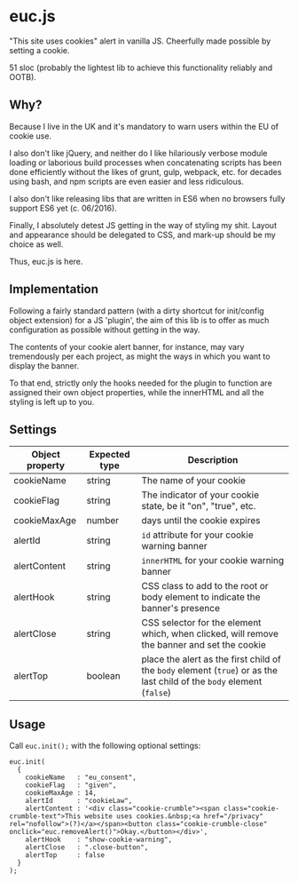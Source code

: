 # euc.js
"This site uses cookies" alert in vanilla JS. Cheerfully made possible by setting a cookie.

51 sloc (probably the lightest lib to achieve this functionality reliably and OOTB).


## Why?
Because I live in the UK and it's mandatory to warn users within the EU of cookie use.

I also don't like jQuery, and neither do I like hilariously verbose module loading or laborious build processes when concatenating scripts has been done efficiently without the likes of grunt, gulp, webpack, etc. for decades using bash, and npm scripts are even easier and less ridiculous.

I also don't like releasing libs that are written in ES6 when no browsers fully support ES6 yet (c. 06/2016).

Finally, I absolutely detest JS getting in the way of styling my shit. Layout and appearance should be delegated to CSS, and mark-up should be my choice as well.

Thus, euc.js is here.


## Implementation
Following a fairly standard pattern (with a dirty shortcut for init/config object extension) for a JS 'plugin', the aim of this lib is to offer as much configuration as possible without getting in the way. 

The contents of your cookie alert banner, for instance, may vary tremendously per each project, as might the ways in which you want to display the banner. 

To that end, strictly only the hooks needed for the plugin to function are assigned their own object properties, while the innerHTML and all the styling is left up to you.


## Settings

Object property | Expected type | Description
----------------|---------------|------------
cookieName      |    string     | The name of your cookie
cookieFlag      |    string     | The indicator of your cookie state, be it "on", "true", etc.
cookieMaxAge    |    number     | days until the cookie expires
alertId         |    string     | `id` attribute for your cookie warning banner
alertContent    |    string     | `innerHTML` for your cookie warning banner
alertHook       |    string     | CSS class to add to the root or body element to indicate the banner's presence
alertClose      |    string     | CSS selector for the element which, when clicked, will remove the banner and set the cookie
alertTop        |    boolean    | place the alert as the first child of the `body` element (`true`) or as the last child of the `body` element (`false`)


## Usage
Call `euc.init();` with the following optional settings:
    
    euc.init(
      {
        cookieName   : "eu_consent",
        cookieFlag   : "given",
        cookieMaxAge : 14,
        alertId      : "cookieLaw",
        alertContent : '<div class="cookie-crumble"><span class="cookie-crumble-text">This website uses cookies.&nbsp;<a href="/privacy" rel="nofollow">(?)</a></span><button class="cookie-crumble-close" onclick="euc.removeAlert()">Okay.</button></div>',
        alertHook    : "show-cookie-warning",
        alertClose   : ".close-button",
        alertTop     : false
      }
    );
